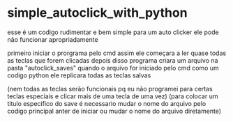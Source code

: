 # simple_autoclick_with_python

esse é um codigo rudimentar e bem simple para um auto clicker ele pode não funcionar apropriadamente

primeiro iniciar o prorgrama pelo cmd assim ele começara a ler quase todas as teclas que forem clicadas
depois disso programa criara um arquivo na pasta "autoclick_saves"
quando o arquivo for iniciado pelo cmd como um codigo python ele replicara todas as teclas salvas

(nem todas as teclas serão funcionais pq eu não programei para certas teclas especiais e clicar mais de uma tecla de uma vez)
(para colocar um titulo especifico do save é necessario mudar o nome do arquivo pelo codigo principal anter de iniciar ou mudar o nome do arquivo diretamente)
